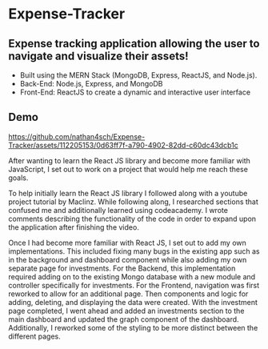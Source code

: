 # Expense-Tracker

## Expense tracking application allowing the user to navigate and visualize their assets!

* Built using the MERN Stack (MongoDB, Express, ReactJS, and Node.js).
* Back-End: Node.js, Express, and MongoDB
* Front-End: ReactJS to create a dynamic and interactive user interface

## Demo
https://github.com/nathan4sch/Expense-Tracker/assets/112205153/0d63ff7f-a790-4902-82dd-c60dc43dcb1c


After wanting to learn the React JS library and become more familiar with JavaScript, I set out to work on a project that would help me reach these goals. 

To help initially learn the React JS library I followed along with a youtube project tutorial by Maclinz. While following along, I researched sections that confused me and additionally learned using codeacademy. I wrote comments describing the functionality of the code in order to expand upon the application after finishing the video.

Once I had become more familiar with React JS, I set out to add my own implementations. This included fixing many bugs in the existing app such as in the background and dashboard component while also adding my own separate page for investments. For the Backend, this implementation required adding on to the existing Mongo database with a new module and controller specifically for investments. For the Frontend, navigation was first reworked to allow for an additional page. Then components and logic for adding, deleting, and displaying the data were created. With the investment page completed, I went ahead and added an investments section to the main dashboard and updated the graph component of the dashboard. Additionally, I reworked some of the styling to be more distinct between the different pages.
